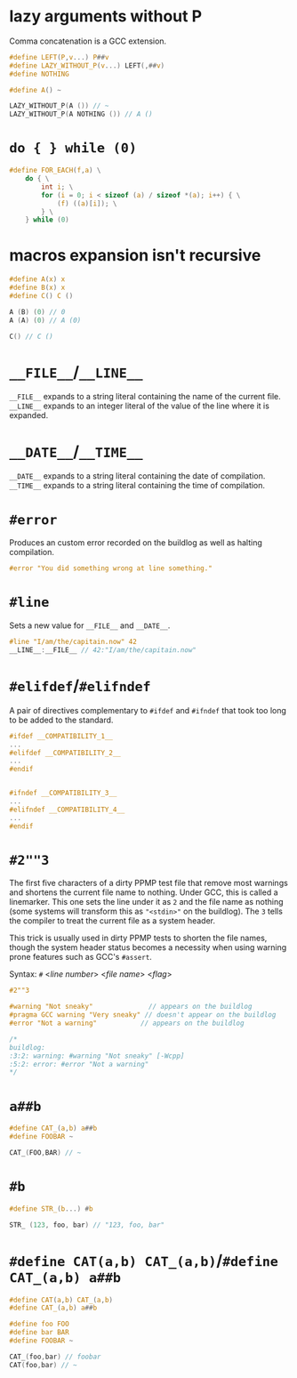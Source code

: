 # lazy arguments without P
Comma concatenation is a GCC extension. 

```c
#define LEFT(P,v...) P##v
#define LAZY_WITHOUT_P(v...) LEFT(,##v)
#define NOTHING

#define A() ~

LAZY_WITHOUT_P(A ()) // ~
LAZY_WITHOUT_P(A NOTHING ()) // A ()
```

# `do { } while (0)`

```C
#define FOR_EACH(f,a) \
    do { \
        int i; \
        for (i = 0; i < sizeof (a) / sizeof *(a); i++) { \
            (f) ((a)[i]); \
        } \
    } while (0)
```

# macros expansion isn't recursive

```C
#define A(x) x
#define B(x) x
#define C() C ()

A (B) (0) // 0
A (A) (0) // A (0)

C() // C ()
```

# `__FILE__`/`__LINE__`
`__FILE__` expands to a string literal containing the name of the current file.
`__LINE__` expands to an integer literal of the value of the line where it is expanded.

# `__DATE__`/`__TIME__`
`__DATE__` expands to a string literal containing the date of compilation.
`__TIME__` expands to a string literal containing the time of compilation.

# `#error`
Produces an custom error recorded on the buildlog as well as halting compilation.

```C
#error "You did something wrong at line something."
```

# `#line`
Sets a new value for `__FILE__` and `__DATE__`.

```C
#line "I/am/the/capitain.now" 42
__LINE__:__FILE__ // 42:"I/am/the/capitain.now"
```

# `#elifdef`/`#elifndef`
A pair of directives complementary to `#ifdef` and `#ifndef` that took too long to be added to the standard. 

```C
#ifdef __COMPATIBILITY_1__
...
#elifdef __COMPATIBILITY_2__
...
#endif


#ifndef __COMPATIBILITY_3__
...
#elifndef __COMPATIBILITY_4__
...
#endif
```

# `#2""3`
The first five characters of a dirty PPMP test file that remove most warnings and shortens the current file name to nothing.
Under GCC, this is called a linemarker. This one sets the line under it as `2` and the file name as nothing (some systems will
transform this as `"<stdin>"` on the buildlog). The `3` tells the compiler to treat the current file as a system header.

This trick is usually used in dirty PPMP tests to shorten the file names, though the system header status becomes a necessity
when using warning prone features such as GCC's `#assert`. 

Syntax: `#` <*line number*> <*file name*> <*flag*>

```C
#2""3

#warning "Not sneaky"              // appears on the buildlog
#pragma GCC warning "Very sneaky" // doesn't appear on the buildlog
#error "Not a warning"           // appears on the buildlog

/*
buildlog:
:3:2: warning: #warning "Not sneaky" [-Wcpp]
:5:2: error: #error "Not a warning"
*/
```

# `a##b`

```C
#define CAT_(a,b) a##b
#define FOOBAR ~

CAT_(FOO,BAR) // ~
```

# `#b`

```C
#define STR_(b...) #b

STR_ (123, foo, bar) // "123, foo, bar"
```

# `#define CAT(a,b) CAT_(a,b)`/`#define CAT_(a,b) a##b`

```C
#define CAT(a,b) CAT_(a,b)
#define CAT_(a,b) a##b

#define foo FOO
#define bar BAR
#define FOOBAR ~

CAT_(foo,bar) // foobar
CAT(foo,bar) // ~
```

